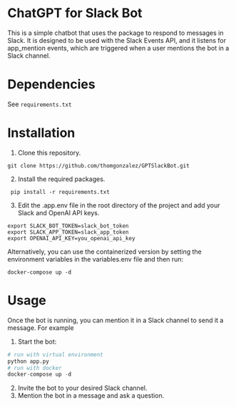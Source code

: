 # ChatGPT for Slack Bot

This is a simple chatbot that uses the  package to respond to messages in Slack. It is designed to be used with the Slack Events API, and it listens for app_mention events, which are triggered when a user mentions the bot in a Slack channel.

Dependencies
============
See ```requirements.txt```

Installation
============
1. Clone this repository.
  ```
  git clone https://github.com/thomgonzalez/GPTSlackBot.git
  ```
2. Install the required packages.
  ```
   pip install -r requirements.txt
  ```
3. Edit the .app.env file in the root directory of the project and add your Slack and OpenAI API keys.
  ```
  export SLACK_BOT_TOKEN=slack_bot_token
  export SLACK_APP_TOKEN=slack_app_token
  export OPENAI_API_KEY=you_openai_api_key
  ```
Alternatively, you can use the containerized version by setting the environment variables in the variables.env file and then run:
  ```
  docker-compose up -d
  ```

Usage
=====
Once the bot is running, you can mention it in a Slack channel to send it a message. For example
1. Start the bot:
```python
# run with virtual environment
python app.py
# run with docker
docker-compose up -d
```
2. Invite the bot to your desired Slack channel.
3. Mention the bot in a message and ask a question.
